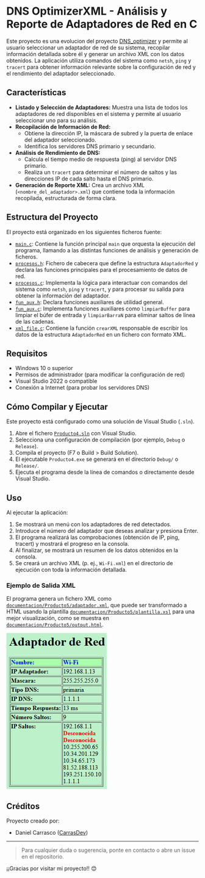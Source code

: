 # DNS OptimizerXML - Análisis y Reporte de Adaptadores de Red en C

Este proyecto es una evolucion del proyecto [DNS_optimizer](https://github.com/CarrasDev/DNS_optimizer) y permite al usuario seleccionar un adaptador de red de su sistema, recopilar información detallada sobre él y generar un archivo XML con los datos obtenidos.
La aplicación utiliza comandos del sistema como `netsh`, `ping` y `tracert` para obtener información relevante sobre la configuración de red y el rendimiento del adaptador seleccionado.

## Características

*   **Listado y Selección de Adaptadores:** Muestra una lista de todos los adaptadores de red disponibles en el sistema y permite al usuario seleccionar uno para su análisis.
*   **Recopilación de Información de Red:**
    *   Obtiene la dirección IP, la máscara de subred y la puerta de enlace del adaptador seleccionado.
    *   Identifica los servidores DNS primario y secundario.
*   **Análisis de Rendimiento de DNS:**
    *   Calcula el tiempo medio de respuesta (ping) al servidor DNS primario.
    *   Realiza un `tracert` para determinar el número de saltos y las direcciones IP de cada salto hasta el DNS primario.
*   **Generación de Reporte XML:** Crea un archivo XML (`<nombre_del_adaptador>.xml`) que contiene toda la información recopilada, estructurada de forma clara.

## Estructura del Proyecto

El proyecto está organizado en los siguientes ficheros fuente:

*   [`main.c`](main.c): Contiene la función principal `main` que orquesta la ejecución del programa, llamando a las distintas funciones de análisis y generación de ficheros.
*   [`procesos.h`](procesos.h): Fichero de cabecera que define la estructura `AdaptadorRed` y declara las funciones principales para el procesamiento de datos de red.
*   [`procesos.c`](procesos.c): Implementa la lógica para interactuar con comandos del sistema como `netsh`, `ping` y `tracert`, y para procesar su salida para obtener la información del adaptador.
*   [`fun_aux.h`](fun_aux.h): Declara funciones auxiliares de utilidad general.
*   [`fun_aux.c`](fun_aux.c): Implementa funciones auxiliares como `limpiarBuffer` para limpiar el búfer de entrada y `limpiarBarraN` para eliminar saltos de línea de las cadenas.
*   [`xml_file.c`](xml_file.c): Contiene la función `crearXML` responsable de escribir los datos de la estructura `AdaptadorRed` en un fichero con formato XML.

## Requisitos

- Windows 10 o superior
- Permisos de administrador (para modificar la configuración de red)
- Visual Studio 2022 o compatible
- Conexión a Internet (para probar los servidores DNS)

## Cómo Compilar y Ejecutar

Este proyecto está configurado como una solución de Visual Studio (`.sln`).

1.  Abre el fichero [`Producto4.sln`](Producto4.sln) con Visual Studio.
2.  Selecciona una configuración de compilación (por ejemplo, `Debug` o `Release`).
3.  Compila el proyecto (F7 o Build > Build Solution).
4.  El ejecutable `Producto4.exe` se generará en el directorio `Debug/` o `Release/`.
5.  Ejecuta el programa desde la línea de comandos o directamente desde Visual Studio.

## Uso

Al ejecutar la aplicación:
1.  Se mostrará un menú con los adaptadores de red detectados.
2.  Introduce el número del adaptador que deseas analizar y presiona Enter.
3.  El programa realizará las comprobaciones (obtención de IP, ping, tracert) y mostrará el progreso en la consola.
4.  Al finalizar, se mostrará un resumen de los datos obtenidos en la consola.
5.  Se creará un archivo XML (p. ej., `Wi-Fi.xml`) en el directorio de ejecución con toda la información detallada.

### Ejemplo de Salida XML

El programa genera un fichero XML como [`documentacion/Producto5/adaptador.xml`](documentacion/Producto5/adaptador.xml), que puede ser transformado a HTML usando la plantilla [`documentacion/Producto5/plantilla.xsl`](documentacion/Producto5/plantilla.xsl) para una mejor visualización, como se muestra en [`documentacion/Producto5/output.html`](documentacion/Producto5/output.html).

![Ejemplo de salida HTML](documentacion/Producto5/captura_html.png)


## Créditos

Proyecto creado por:

- Daniel Carrasco ([CarrasDev](https://github.com/CarrasDev))

---

> Para cualquier duda o sugerencia, ponte en contacto o abre un issue en el repositorio.

¡¡Gracias por visitar mi proyecto!! 😊